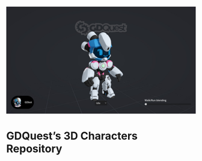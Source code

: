 ![Screenshot of the viewer displaying a 3D model](./project_preview.jpg)
# GDQuest’s 3D Characters Repository
